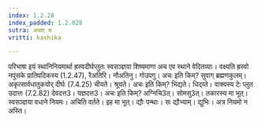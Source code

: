 ```yaml
---
index: 1.2.28
index_padded: 1.2.028
sutra: अचश् च
vritti: kashika

---
```

परिभाषा इयं स्थानिनियमार्था ह्रस्वदीर्घप्लुतः स्वसञ्ज्ञया शिष्यमाणा अच एव स्थाने वेदितव्याः। वक्ष्यति ह्रस्वो नपुंसके प्रातिपदिकस्य (1.2.47), रैअतिरि। नौअतिनु। गोउपगु। अचः इति किम्? सुवाग् ब्रह्मणकुलम्। अकृत्सार्वधातुकयोर् दीर्घः (7.4.25) चीयते। श्रूयते। अचः इति किम्? भिद्यते। धिद्य्ते। वाक्यस्य टेः प्लुत उदात्तः (7.2.82) देवदत्त3। यज्ञदत्त3। अचः इति किम्? अग्निचि3त्। सोमसु3त्। तकारस्य मा भूत्। स्वसञ्ज्ञया वधाने नियमः। अचिति वर्तते। इह मा भूत्। द्यौः पन्थाः। सः द्यौभ्याम्। द्युभिः। अत्र नियमो न अस्ति।
